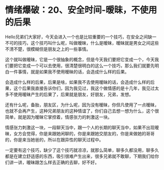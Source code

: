 # 情绪爆破：20、安全时间-暧昧，不使用的后果

Hello兄弟们大家好，今天会进入一个也是比较重要的一个技巧，在安全之间缺一不可的技巧，这个技巧叫什么呢，叫做暧昧，什么是暧昧，暧昧就是男女之间这些不清不楚，很模糊但是朋友之上的一些事情。

这个就叫做暧昧，它是一个很抽象的概念，但是今天我们要把它变成一个，今天我们要把它变成一个可以去使用，很清楚很明白的这么一个技巧，那么我们就要先明白一件事情，就是如果我不使用暧昧的话，会造成什么样的后果。

会造成什么样的后果，后果是啥，如果我不去使用暧昧的话，会造成什么样的后果，这个后果我直接告诉你们，因为我见过，我这个做情感的是十几年，我见过太多不使用暧昧产生的后果了，后果就是朋友，好朋友，兄弟，发想。

还有什么呢，备胎，朋友区，为什么呢，因为没有暧昧，你但凡使用了一点暧昧，也就不会再产生，这种兄弟朋友的这种情谊了，你们自己去想一想为什么，这个很简单，就是因为暧昧它掌控着，情感张力的刺激这一块。

情感张力刺激这一块，一段聊天当中，跟一个人的长期的聊天当中，如果不出现暧昧，女方会觉得，你是来跟她闲聊的，你是来跟她交朋友的，你是来做她的哥哥的，你是来当她爸的，所以在跟异性的聊天过程中。

一定要有这个技巧，缺少了这个技巧就凉凉，就那么简单，聊多久都没用，聊多久都是在建立舒适感的东西，吸引很难产生出来，很多兄弟就不敢聊，下期我们给你们讲一讲，暧昧跟怎么样去正确的去聊，好不好。

